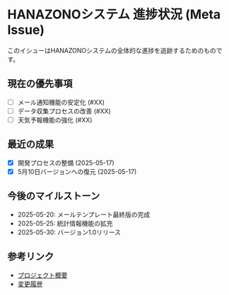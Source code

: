 # HANAZONOシステム 進捗状況 (Meta Issue)

このイシューはHANAZONOシステムの全体的な進捗を追跡するためのものです。

## 現在の優先事項
- [ ] メール通知機能の安定化 (#XX)
- [ ] データ収集プロセスの改善 (#XX)
- [ ] 天気予報機能の強化 (#XX)

## 最近の成果
- [x] 開発プロセスの整備 (2025-05-17)
- [x] 5月10日バージョンへの復元 (2025-05-17)

## 今後のマイルストーン
- 2025-05-20: メールテンプレート最終版の完成
- 2025-05-25: 統計情報機能の拡充
- 2025-05-30: バージョン1.0リリース

## 参考リンク
- [プロジェクト概要](docs/PROJECT_OVERVIEW.md)
- [変更履歴](CHANGELOG.md)
